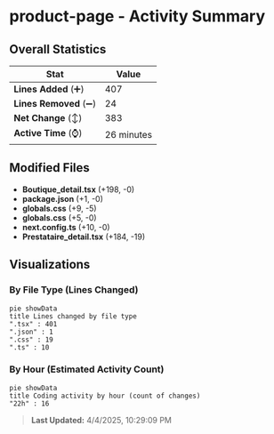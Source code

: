 # product-page - Activity Summary 

## Overall Statistics

| Stat                   | Value                                                             |
| ---------------------- | ----------------------------------------------------------------- |
| **Lines Added** (➕)   | 407                                          |
| **Lines Removed** (➖) | 24                                        |
| **Net Change** (↕)    | 383                |
| **Active Time** (⌚)   | 26 minutes |


## Modified Files
- **Boutique_detail.tsx** (+198, -0)
- **package.json** (+1, -0)
- **globals.css** (+9, -5)
- **globals.css** (+5, -0)
- **next.config.ts** (+10, -0)
- **Prestataire_detail.tsx** (+184, -19)

## Visualizations

### By File Type (Lines Changed)

```mermaid
pie showData
title Lines changed by file type
".tsx" : 401
".json" : 1
".css" : 19
".ts" : 10
```

### By Hour (Estimated Activity Count)

```mermaid
pie showData
title Coding activity by hour (count of changes)
"22h" : 16
```


> **Last Updated:** 4/4/2025, 10:29:09 PM